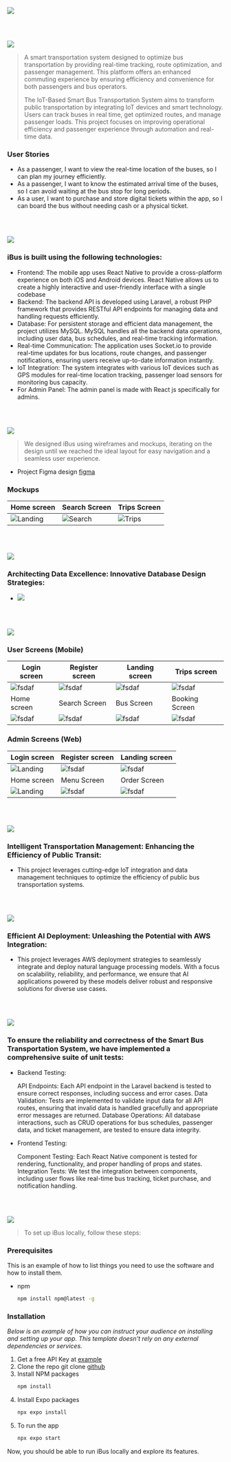 <img src="./readme/title1.svg"/>

<br><br>

<!-- project philosophy -->
<img src="./readme/title2.svg"/>

> A smart transportation system designed to optimize bus transportation by providing real-time tracking, route optimization, and passenger management. This platform offers an enhanced commuting experience by ensuring efficiency and convenience for both passengers and bus operators.
>
> The IoT-Based Smart Bus Transportation System aims to transform public transportation by integrating IoT devices and smart technology. Users can track buses in real time, get optimized routes, and manage passenger loads. This project focuses on improving operational efficiency and passenger experience through automation and real-time data.

### User Stories
- As a passenger, I want to view the real-time location of the buses, so I can plan my journey efficiently.
- As a passenger, I want to know the estimated arrival time of the buses, so I can avoid waiting at the bus stop for long periods.
- As a user, I want to purchase and store digital tickets within the app, so I can board the bus without needing cash or a physical ticket.

<br><br>
<!-- Tech stack -->
<img src="./readme/title3.svg"/>

###  iBus is built using the following technologies:

- Frontend: The mobile app uses React Native to provide a cross-platform experience on both iOS and Android devices. React Native allows us to create a highly interactive and user-friendly interface with a single codebase
- Backend: The backend API is developed using Laravel, a robust PHP framework that provides RESTful API endpoints for managing data and handling requests efficiently.
- Database: For persistent storage and efficient data management, the project utilizes MySQL. MySQL handles all the backend data operations, including user data, bus schedules, and real-time tracking information.
- Real-time Communication: The application uses Socket.io to provide real-time updates for bus locations, route changes, and passenger notifications, ensuring users receive up-to-date information instantly.
- IoT Integration: The system integrates with various IoT devices such as GPS modules for real-time location tracking, passenger load sensors for monitoring bus capacity.
- For Admin Panel: The admin panel is made with React js specifically for admins.

<br><br>
<!-- UI UX -->
<img src="./readme/title4.svg"/>


> We designed iBus using wireframes and mockups, iterating on the design until we reached the ideal layout for easy navigation and a seamless user experience.

- Project Figma design [figma](https://www.figma.com/design/ipjDqjMgkYGaluOob6EjFh/iBus?node-id=0-1&t=0MmCr4qldXY9ofRe-1)


### Mockups
| Home screen  | Search Screen | Trips Screen |
| ---| ---| ---|
| ![Landing](./readme/demo/Home.png) | ![Search](./readme/demo/Search.png) | ![Trips](./readme/demo/Trips.png) |

<br><br>

<!-- Database Design -->
<img src="./readme/title5.svg"/>

###  Architecting Data Excellence: Innovative Database Design Strategies:

- <img src="./readme/demo/ERD.png"/>


<br><br>


<!-- Implementation -->
<img src="./readme/title6.svg"/>


### User Screens (Mobile)
| Login screen  | Register screen | Landing screen | Trips screen |
| ---| ---| ---| ---|
| ![fsdaf](./readme/demo/Login.png) | ![fsdaf](./readme/demo/Register.png) | ![fsdaf](./readme/demo/LandingPage.png) | ![fsdaf](./readme/demo/Trips.png) |
| Home screen  | Search Screen | Bus Screen | Booking Screen |
| ![fsdaf](./readme/demo/Home2.png) | ![fsdaf](./readme/demo/Search2.png) | ![fsdaf](https://placehold.co/900x1600) | ![fsdaf](https://placehold.co/900x1600) |

### Admin Screens (Web)
| Login screen  | Register screen |  Landing screen |
| ---| ---| ---|
| ![Landing](./readme/demo/1440x1024.png) | ![fsdaf](./readme/demo/1440x1024.png) | ![fsdaf](./readme/demo/1440x1024.png) |
| Home screen  | Menu Screen | Order Screen |
| ![Landing](./readme/demo/1440x1024.png) | ![fsdaf](./readme/demo/1440x1024.png) | ![fsdaf](./readme/demo/1440x1024.png) |

<br><br>


<!-- Prompt Engineering -->
<img src="./readme/title7.svg"/>

###  Intelligent Transportation Management: Enhancing the Efficiency of Public Transit:

- This project leverages cutting-edge IoT integration and data management techniques to optimize the efficiency of public bus transportation systems.

<br><br>

<!-- AWS Deployment -->
<img src="./readme/title8.svg"/>

###  Efficient AI Deployment: Unleashing the Potential with AWS Integration:

- This project leverages AWS deployment strategies to seamlessly integrate and deploy natural language processing models. With a focus on scalability, reliability, and performance, we ensure that AI applications powered by these models deliver robust and responsive solutions for diverse use cases.

<br><br>

<!-- Unit Testing -->
<img src="./readme/title9.svg"/>

###  To ensure the reliability and correctness of the Smart Bus Transportation System, we have implemented a comprehensive suite of unit tests:

- Backend Testing:

    API Endpoints: Each API endpoint in the Laravel backend is tested to ensure correct responses, including success and error cases.
    Data Validation: Tests are implemented to validate input data for all API routes, ensuring that invalid data is handled gracefully and appropriate error messages are returned.
    Database Operations: All database interactions, such as CRUD operations for bus schedules, passenger data, and ticket management, are tested to ensure data integrity.
- Frontend Testing:

    Component Testing: Each React Native component is tested for rendering, functionality, and proper handling of props and states.
    Integration Tests: We test the integration between components, including user flows like real-time bus tracking, ticket purchase, and notification handling.

<br><br>


<!-- How to run -->
<img src="./readme/title10.svg"/>

> To set up iBus locally, follow these steps:

### Prerequisites

This is an example of how to list things you need to use the software and how to install them.
* npm
  ```sh
  npm install npm@latest -g
  ```

### Installation

_Below is an example of how you can instruct your audience on installing and setting up your app. This template doesn't rely on any external dependencies or services._

1. Get a free API Key at [example](https://example.com)
2. Clone the repo
   git clone [github](https://github.com/your_username_/Project-Name.git)
3. Install NPM packages
   ```sh
   npm install
   ```
4. Install Expo packages
   ```sh
   npx expo install
   ```
5. To run the app
   ```sh
   npx expo start
   ```

Now, you should be able to run iBus locally and explore its features.